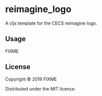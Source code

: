# reimagine_logo

A cljs template for the CECS reimagine logo.

## Usage

FIXME

## License

Copyright © 2019 FIXME

Distributed under the MIT licence.

